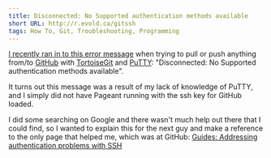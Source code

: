 ```yaml
---
title: Disconnected: No Supported authentication methods available
short URL: http://r.evold.ca/gitssh
tags: How To, Git, Troubleshooting, Programming
---
```

<a title="Erik Vold - Twitter: trying to commit to github" rel="external nofollow" target="_blank" href="http://twitter.com/erikvold/status/4539492845">I recently ran in to this error message</a> when trying to pull or push anything from/to <a title="GitHub" rel="external" rev="vote-for" target="_blank" href="https://github.com/">GitHub</a> with <a title="TortoiseGit" rel="external nofollow" rev="vote-for" target="_blank" href="http://code.google.com/p/tortoisegit/">TortoiseGit</a> and <a title="PuTTY: A Free Telnet/SSH Client" rel="external nofollow" rev="vote-for" target="_blank" href="http://www.chiark.greenend.org.uk/~sgtatham/putty/">PuTTY</a>: "Disconnected: No Supported authentication methods available".
</p>
<p>
It turns out this message was a result of my lack of knowledge of PuTTY, and I simply did not have Pageant running with the ssh key for GitHub loaded.
</p>
<p>
I did some searching on Google and there wasn't much help out there that I could find, so I wanted to explain this for the next guy and make a reference to the only page that helped me, which was at GitHub: <a title="Guides: Addressing authentication problems with SSH" rel="external" rev="vote-for" target="_blank" href="http://github.com/guides/addressing-authentication-problems-with-ssh">Guides: Addressing authentication problems with SSH</a>
